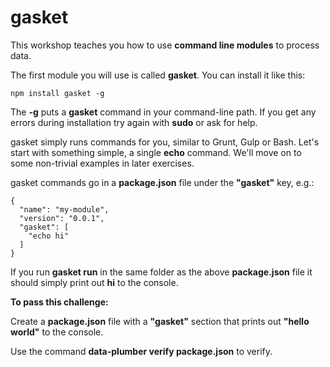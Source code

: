 # gasket

This workshop teaches you how to use **command line modules** to process data.

The first module you will use is called **gasket**. You can install it like this:

```
npm install gasket -g
```

The **-g** puts a **gasket** command in your command-line path. If you get any
errors during installation try again with **sudo** or ask for help.

gasket simply runs commands for you, similar to Grunt, Gulp or Bash. Let's
start with something simple, a single **echo** command. We'll move on to some
non-trivial examples in later exercises.

gasket commands go in a **package.json** file under the **"gasket"** key, e.g.:

```
{
  "name": "my-module",
  "version": "0.0.1",
  "gasket": [
    "echo hi"
  ]
}
```

If you run **gasket run** in the same folder as the above **package.json** file it should simply print out **hi** to the console.

**To pass this challenge:**

Create a **package.json** file with a **"gasket"** section that prints out
**"hello world"** to the console.

Use the command **data-plumber verify package.json** to verify.
